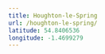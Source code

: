 ```yaml
---
title: Houghton-le-Spring
url: /houghton-le-spring/
latitude: 54.8406536
longitude: -1.4699279
---
```

